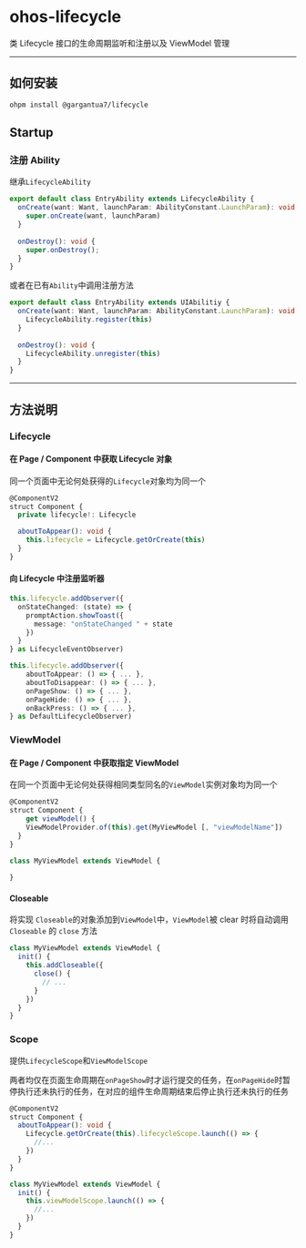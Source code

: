 # ohos-lifecycle
类 Lifecycle 接口的生命周期监听和注册以及 ViewModel 管理

***

## 如何安装

```
ohpm install @gargantua7/lifecycle
```

## Startup

### 注册 Ability

继承`LifecycleAbility`

```ts
export default class EntryAbility extends LifecycleAbility {
  onCreate(want: Want, launchParam: AbilityConstant.LaunchParam): void {
    super.onCreate(want, launchParam)
  }
  
  onDestroy(): void {
    super.onDestroy();
  }
}
```

或者在已有`Ability`中调用注册方法

```ts
export default class EntryAbility extends UIAbilitiy {
  onCreate(want: Want, launchParam: AbilityConstant.LaunchParam): void {
    LifecycleAbility.register(this)
  }
  
  onDestroy(): void {
    LifecycleAbility.unregister(this)
  }
}
```

***

## 方法说明

### Lifecycle

#### 在 Page / Component 中获取 Lifecycle 对象

同一个页面中无论何处获得的`Lifecycle`对象均为同一个

```ts
@ComponentV2
struct Component {
  private lifecycle!: Lifecycle

  aboutToAppear(): void {
    this.lifecycle = Lifecycle.getOrCreate(this)
  }
}
```

#### 向 Lifecycle 中注册监听器

```ts
this.lifecycle.addObserver({
  onStateChanged: (state) => {
    promptAction.showToast({
      message: "onStateChanged " + state
    })
  }
} as LifecycleEventObserver)
```

```ts
this.lifecycle.addObserver({
    aboutToAppear: () => { ... },
    aboutToDisappear: () => { ... },
    onPageShow: () => { ... },
    onPageHide: () => { ... },
    onBackPress: () => { ... },
} as DefaultLifecycleObserver)
```

### ViewModel

#### 在 Page / Component 中获取指定 ViewModel

在同一个页面中无论何处获得相同类型同名的`ViewModel`实例对象均为同一个

```ts
@ComponentV2
struct Component {
	get viewModel() {
    ViewModelProvider.of(this).get(MyViewModel [, "viewModelName"])
  }
}

class MyViewModel extends ViewModel {
  
}
```

#### Closeable

将实现 `Closeable`的对象添加到`ViewModel`中，`ViewModel`被 clear 时将自动调用 `Closeable` 的 `close` 方法

```ts
class MyViewModel extends ViewModel {
  init() {
    this.addCloseable({
      close() {
        // ...
      }
    })
  }
}
```

### Scope

提供`LifecycleScope`和`ViewModelScope`

两者均仅在页面生命周期在`onPageShow`时才运行提交的任务，在`onPageHide`时暂停执行还未执行的任务，在对应的组件生命周期结束后停止执行还未执行的任务

```ts
@ComponentV2
struct Component {
  aboutToAppear(): void {
    Lifecycle.getOrCreate(this).lifecycleScope.launch(() => {
      //...
    })
  }
}
```

```ts
class MyViewModel extends ViewModel {
  init() {
    this.viewModelScope.launch(() => {
      //...
    })
  }
}
```

